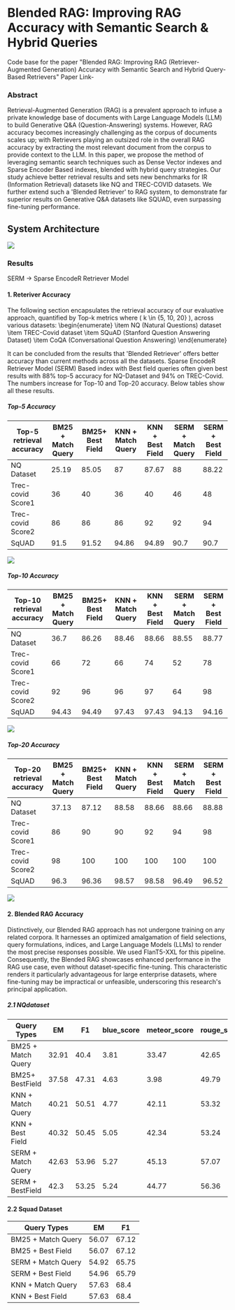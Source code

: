 # Blended RAG: Improving RAG Accuracy with Semantic Search & Hybrid Queries
Code base for the paper "Blended RAG: Improving RAG (Retriever-Augmented Generation) Accuracy with Semantic Search and Hybrid Query-Based Retrievers"
Paper Link- 

### Abstract
Retrieval-Augmented Generation (RAG) is a prevalent approach to infuse a private knowledge base of documents with Large Language Models (LLM) to build Generative Q\&A (Question-Answering) systems. However, RAG accuracy becomes increasingly challenging as the corpus of documents scales up; with Retrievers playing an outsized role in the overall RAG accuracy by extracting the most relevant document from the corpus to provide context to the LLM. In this paper, we propose the method of leveraging semantic search techniques such as Dense Vector indexes and Sparse Encoder Based indexes, blended with hybrid query strategies. Our study achieve better retrieval results and sets new benchmarks for IR (Information Retrieval) datasets like NQ and TREC-COVID datasets. We further extend such a 'Blended Retriever' to RAG system, to demonstrate far superior results on Generative Q\&A datasets like SQUAD, even surpassing fine-tuning performance.

## System Architecture 
<img src ="image/image1.png" />


### Results 
SERM -> Sparse EncodeR Retriever Model
#### 1. Reteriver Accuracy 
The following section encapsulates the retrieval accuracy of our evaluative approach, quantified by Top-k metrics where \( k \in \{5, 10, 20\} \), across various datasets:
\begin{enumerate}
    \item NQ (Natural Questions) dataset
    \item TREC-Covid dataset
    \item SQuAD (Stanford Question Answering Dataset)
    \item CoQA (Conversational Question Answering)
\end{enumerate}


It can be concluded from the results that 'Blended Retriever' offers better accuracy than current methods across all the datasets. Sparse EncodeR Retriever Model (SERM) Based index with Best field queries often given best results with 88\% top-5 accuracy for NQ-Dataset and 94\% on TREC-Covid. The numbers increase for Top-10 and Top-20 accuracy. Below tables show all these results.

##### Top-5 Accuracy
| Top-5 retrieval accuracy | BM25 + Match Query | BM25+ Best Field | KNN + Match Query | KNN + Best Field | SERM + Match Query | SERM + Best Field |
| ------------------------ | ------------------ | ---------------- | ----------------- | ---------------- | ------------------- | ------------------ |
| NQ Dataset               | 25.19              | 85.05            | 87                | 87.67            | 88                  | 88.22              |
| Trec-covid Score1        | 36                 | 40               | 36                | 40               | 46                  | 48                 |
| Trec-covid Score2        | 86                 | 86               | 86                | 92               | 92                  | 94                 |                   |                    |
| SqUAD                    | 91.5               | 91.52            | 94.86             | 94.89            | 90.7                | 90.7               |

<img src ="image/image9.png">

##### Top-10 Accuracy
| Top-10 retrieval accuracy | BM25 + Match Query | BM25+ Best Field | KNN + Match Query | KNN + Best Field | SERM + Match Query | SERM + Best Field |
| ------------------------- | ------------------ | ---------------- | ----------------- | ---------------- | ------------------- | ------------------ |
| NQ Dataset                | 36.7               | 86.26            | 88.46             | 88.66            | 88.55               | 88.77              |
| Trec-covid Score1         | 66                 | 72               | 66                | 74               | 52                  | 78                 |
| Trec-covid Score2         | 92                 | 96               | 96                | 97               | 64                  | 98                 |
| SqUAD                     | 94.43              | 94.49            | 97.43             | 97.43            | 94.13               | 94.16              |


<img src ="image/image10.png">

##### Top-20 Accuracy

| Top-20 retrieval accuracy | BM25 + Match Query | BM25+ Best Field | KNN + Match Query | KNN + Best Field | SERM + Match Query | SERM + Best Field |
| ------------------------- | ------------------ | ---------------- | ----------------- | ---------------- | ------------------- | ------------------ |
| NQ Dataset                | 37.13              | 87.12            | 88.58             | 88.66            | 88.66               | 88.88              |
| Trec-covid Score1         | 86                 | 90               | 90                | 92               | 94                  | 98                 |
| Trec-covid Score2         | 98                 | 100              | 100               | 100              | 100                 | 100                |
| SqUAD                     | 96.3               | 96.36            | 98.57             | 98.58            | 96.49               | 96.52              |


<img src ="image/image11.png">

#### 2.  Blended RAG Accuracy

Distinctively, our Blended RAG approach has not undergone training on any related corpora. It harnesses an optimized amalgamation of field selections, query formulations, indices, and Large Language Models (LLMs) to render the most precise responses possible.  We used FlanT5-XXL for this pipeline. Consequently, the Blended RAG showcases enhanced performance in the RAG use case, even without dataset-specific fine-tuning. This characteristic renders it particularly advantageous for large enterprise datasets, where fine-tuning may be impractical or unfeasible, underscoring this research's principal application. 

##### 2.1  NQdataset
| Query Types         | EM    | F1    | blue_score | meteor_score | rouge_score | sentence_similarity | sim_hash | perplexity_score | bleurt_score1 | bert_score |
| ------------------- | ----- | ----- | ---------- | ------------ | ----------- | ------------------- | -------- | ---------------- | ------------- | ---------- |
| BM25 + Match Query  | 32.91 | 40.4  | 3.81       | 33.47        | 42.65       | 57.47               | 18.95    | 3.15             | 27.73         | 6.11       |
| BM25+ BestField     | 37.58 | 47.31 | 4.63       | 3.98         | 49.79       | 63.33               | 17.02    | 3.07             | 13.62         | 65.11      |
| KNN + Match Query   | 40.21 | 50.51 | 4.77       | 42.11        | 53.32       | 67.02               | 15.94    | 3.04             | 5.12          | 67.27      |
| KNN + Best Field    | 40.32 | 50.45 | 5.05       | 42.34        | 53.24       | 66.88               | 15.94    | 3.048            | 5.7           | 67.3       |
| SERM + Match Query | 42.63 | 53.96 | 5.27       | 45.13        | 57.07       | 70.47               | 14.95    | 3.01             | 2.02          | 69.25      |
| SERM + BestField   | 42.3  | 53.25 | 5.24       | 44.77        | 56.36       | 69.65               | 15.14    | 3.02             | 0.24          | 68.97      |

#### 2.2 Squad Dataset

| Query Types         | EM    | F1    |
| ------------------- | ----- | ----- |
| BM25 + Match Query  | 56.07 | 67.12 |
| BM25 + Best Field   | 56.07 | 67.12 |
| SERM + Match Query | 54.92 | 65.75 |
| SERM + Best Field  | 54.96 | 65.79 |
| KNN + Match Query   | 57.63 | 68.4  |
| KNN + Best Field    | 57.63 | 68.4  |